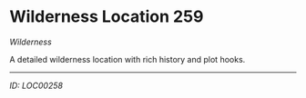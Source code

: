 # Wilderness Location 259

*Wilderness*

A detailed wilderness location with rich history and plot hooks.

---
*ID: LOC00258*
